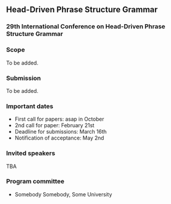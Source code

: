 ## Head-Driven Phrase Structure Grammar

### 29th International Conference on Head-Driven Phrase Structure Grammar

### Scope

To be added.

### Submission

To be added.


### Important dates

- First call for papers: asap in October
- 2nd call for paper: February 21st
- Deadline for submissions: March 16th
- Notification of acceptance: May 2nd


### Invited speakers

TBA

### Program committee

- Somebody Somebody, Some University

